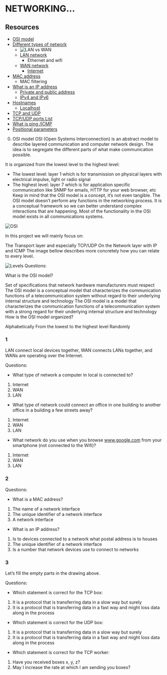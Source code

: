 # NETWORKING...

## Resources

- [OSI model](https://en.wikipedia.org/wiki/OSI_model)
- [Different types of network](https://www.lifewire.com/lans-wans-and-other-area-networks-817376)
    - ![LAN vs WAN]([http://url/to/img.png](https://www.lifewire.com/thmb/c6N45eilZvKzYSxMlFBrQdMuUU4=/650x0/filters:no_upscale():max_bytes(150000):strip_icc():format(webp)/lans-wans-and-other-area-networks-817376-6e07f1a4121a4e13ac43660ea41ef9b9.png))
  - [LAN network](https://en.wikipedia.org/wiki/Local_area_network)
    - Ethernet and wifi
  - [WAN network](https://en.wikipedia.org/wiki/Wide_area_network)
    - [Internet](https://en.wikipedia.org/wiki/Internet)
- [MAC address](https://whatismyipaddress.com/mac-address)
  - MAC filtering
- [What is an IP address](https://www.bleepingcomputer.com/tutorials/ip-addresses-explained/)
  - [Private and public address](https://www.iplocation.net/public-vs-private-ip-address)
  - [IPv4 and IPv6](https://www.webopedia.com/insights/ipv6-ipv4-difference/)
- [Hostnames](https://en.wikipedia.org/wiki/Hostname)
  - [Localhost](https://en.wikipedia.org/wiki/Localhost)
- [TCP and UDP]()
- [TCP/UDP ports List](https://en.wikipedia.org/wiki/List_of_TCP_and_UDP_port_numbers)
- [What is ping /ICMP](https://en.wikipedia.org/wiki/Ping_%28networking_utility%29)
- [Positional parameters](https://wiki.bash-hackers.org/scripting/posparams)



0. OSI model
OSI (Open Systems Interconnection) is an abstract model to describe layered communication and computer network design. The idea is to segregate the different parts of what make communication possible.

It is organized from the lowest level to the highest level:

- The lowest level: layer 1 which is for transmission on physical layers with electrical impulse, light or radio signal
- The highest level: layer 7 which is for application specific communication like SNMP for emails, HTTP for your web browser, etc
Keep in mind that the OSI model is a concept, it’s not even tangible. The OSI model doesn’t perform any functions in the networking process. It is a conceptual framework so we can better understand complex interactions that are happening. Most of the functionality in the OSI model exists in all communications systems.

![OSI](https://holbertonintranet.s3.amazonaws.com/uploads/medias/2018/6/4e6a0ad87a65d7054248.png?X-Amz-Algorithm=AWS4-HMAC-SHA256&X-Amz-Credential=AKIARDDGGGOU5BHMTQX4%2F20220223%2Fus-east-1%2Fs3%2Faws4_request&X-Amz-Date=20220223T215611Z&X-Amz-Expires=86400&X-Amz-SignedHeaders=host&X-Amz-Signature=c8e5203244fd566a7e88977d69f2648cf34b7755f9a10cd78e1268dfc0e00815)

In this project we will mainly focus on:

The Transport layer and especially TCP/UDP
On the Network layer with IP and ICMP
The image bellow describes more concretely how you can relate to every level.

![Levels](https://holbertonintranet.s3.amazonaws.com/uploads/medias/2020/9/0fc96bd99faa7941b18bcae4c5f90c6acd11791d.jpg?X-Amz-Algorithm=AWS4-HMAC-SHA256&X-Amz-Credential=AKIARDDGGGOU5BHMTQX4%2F20220223%2Fus-east-1%2Fs3%2Faws4_request&X-Amz-Date=20220223T215611Z&X-Amz-Expires=86400&X-Amz-SignedHeaders=host&X-Amz-Signature=702a57bf133a4614c1fbf538c395644ce247d2b9c4395a8e96bbd7f38697d7fe)
Questions:

What is the OSI model?

Set of specifications that network hardware manufacturers must respect
The OSI model is a conceptual model that characterizes the communication functions of a telecommunication system without regard to their underlying internal structure and technology
The OSI model is a model that characterizes the communication functions of a telecommunication system with a strong regard for their underlying internal structure and technology
How is the OSI model organized?

Alphabetically
From the lowest to the highest level
Randomly

### 1

LAN connect local devices together, WAN connects LANs together, and WANs are operating over the Internet.

Questions:

- What type of network a computer in local is connected to?

1. Internet
2. WAN
3. LAN

- What type of network could connect an office in one building to another office in a building a few streets away?

1. Internet
2. WAN
3. LAN

- What network do you use when you browse www.google.com from your smartphone (not connected to the Wifi)?

1. Internet
2. WAN
3. LAN

### 2

Questions:

- What is a MAC address?

1. The name of a network interface
2. The unique identifier of a network interface
3. A network interface
- What is an IP address?

1. Is to devices connected to a network what postal address is to houses
2. The unique identifier of a network interface
3. Is a number that network devices use to connect to networks

### 3
Let’s fill the empty parts in the drawing above.

Questions:

- Which statement is correct for the TCP box:
1. It is a protocol that is transferring data in a slow way but surely
2. It is a protocol that is transferring data in a fast way and might loss data along in the process
- Which statement is correct for the UDP box:
1. It is a protocol that is transferring data in a slow way but surely
2. It is a protocol that is transferring data in a fast way and might loss data along in the process
- Which statement is correct for the TCP worker:
1. Have you received boxes x, y, z?
2. May I increase the rate at which I am sending you boxes?
